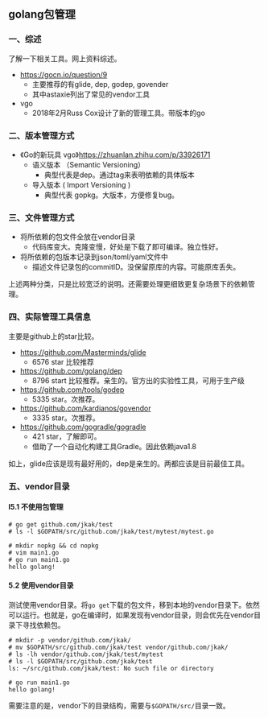## golang包管理

### 一、综述

了解一下相关工具。网上资料综述。

- https://gocn.io/question/9
  - 主要推荐的有glide, dep, godep, govender
  - 其中astaxie列出了常见的vendor工具
- vgo
  - 2018年2月Russ Cox设计了新的管理工具。带版本的go



### 二、版本管理方式

- 《Go的新玩具 vgo》https://zhuanlan.zhihu.com/p/33926171
  - 语义版本 （Semantic Versioning）
    - 典型代表是dep。通过tag来表明依赖的具体版本
  - 导入版本 ( Import Versioning ) 
    - 典型代表 gopkg。大版本，方便修复bug。



### 三、文件管理方式

- 将所依赖的包文件全放在vendor目录
  - 代码库变大。克隆变慢，好处是下载了即可编译。独立性好。
- 将所依赖的包版本记录到json/toml/yaml文件中
  - 描述文件记录包的commitID。没保留原库的内容。可能原库丢失。 

上述两种分类，只是比较宽泛的说明。还需要处理更细致更复杂场景下的依赖管理。



### 四、实际管理工具信息

主要是github上的star比较。

- https://github.com/Masterminds/glide
  - 6576 star 比较推荐
- https://github.com/golang/dep
  - 8796 start 比较推荐。亲生的。官方出的实验性工具，可用于生产级
- https://github.com/tools/godep
  - 5335 star。次推荐。
- https://github.com/kardianos/govendor
  - 3335 star。次推荐。
- https://github.com/gogradle/gogradle
  - 421 star，了解即可。
  - 借助了一个自动化构建工具Gradle。因此依赖java1.8

如上，glide应该是现有最好用的，dep是亲生的。两都应该是目前最佳工具。



### 五、vendor目录

#### l5.1 不使用包管理

```shell
# go get github.com/jkak/test
# ls -l $GOPATH/src/github.com/jkak/test/mytest/mytest.go

# mkdir nopkg && cd nopkg
# vim main1.go
# go run main1.go
hello golang!
```



#### 5.2 使用vendor目录

测试使用vendor目录。将`go get`下载的包文件，移到本地的vendor目录下。依然可以运行。也就是，go在编译时，如果发现有vendor目录，则会优先在vendor目录下寻找依赖包。

```shell
# mkdir -p vendor/github.com/jkak/
# mv $GOPATH/src/github.com/jkak/test vendor/github.com/jkak/
# ls -lh vendor/github.com/jkak/test/mytest
# ls -l $GOPATH/src/github.com/jkak/test
ls: ~/src/github.com/jkak/test: No such file or directory

# go run main1.go
hello golang!
```

需要注意的是，vendor下的目录结构，需要与`$GOPATH/src/`目录一致。









